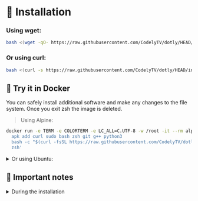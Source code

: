 # 🚀 Installation

### Using wget:

```bash
bash <(wget -qO- https://raw.githubusercontent.com/CodelyTV/dotly/HEAD/installer)
```

### Or using curl:

```bash
bash <(curl -s https://raw.githubusercontent.com/CodelyTV/dotly/HEAD/installer)
```

## 🐳 Try it in Docker

You can safely install additional software and make any changes to the file system. Once you exit zsh the image is
deleted.

> Using Alpine:
```bash
docker run -e TERM -e COLORTERM -e LC_ALL=C.UTF-8 -w /root -it --rm alpine sh -uec '
  apk add curl sudo bash zsh git g++ python3
  bash -c "$(curl -fsSL https://raw.githubusercontent.com/CodelyTV/dotly/HEAD/installer)"
  zsh'
```

<details>
<summary>Or using Ubuntu:</summary>

```bash
docker run -e TERM -e COLORTERM -w /root -it --rm ubuntu sh -uec '
  apt-get update
  apt-get install -y curl build-essential sudo
  su -c bash -c "$(curl -fsSL https://raw.githubusercontent.com/CodelyTV/dotly/HEAD/installer)"
  su -c zsh'
```
</details>

## 😬 Important notes
<details>
    <summary>During the installation</summary>
    **where are going to be located your dotfiles?**
    1. press Enter if you want default location (~/.dotfiles)
    2. if you enter a custom location, the path should include the name of your dotfiles folder (ex. ~/Documents/workspace/<folder_name>), you don't need to create it manually, if you do that, you'll get a .back folder of your empty folder
</details>